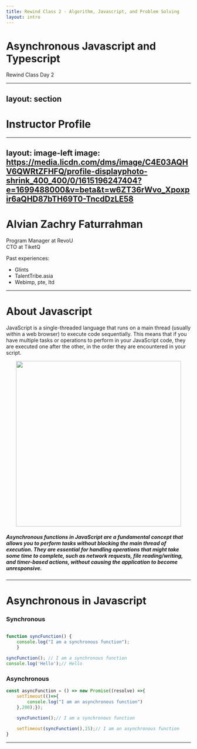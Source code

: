 ```yaml
---
title: Rewind Class 2 - Algorithm, Javascript, and Problem Solving
layout: intro
---
```


# Asynchronous Javascript and Typescript

Rewind Class Day 2

<!--
Introdution and Asynchronous Javascript
-->

---
layout: section
---

# Instructor Profile

---
layout: image-left
image: https://media.licdn.com/dms/image/C4E03AQHV6QWRtZFHFQ/profile-displayphoto-shrink_400_400/0/1615196247404?e=1699488000&v=beta&t=w6ZT36rWvo_Xpoxpir6aQHD87bTH69T0-TncdDzLE58
---


# Alvian Zachry Faturrahman

Program Manager at RevoU  
CTO at TiketQ

Past experiences:

- Glints
- TalentTribe.asia
- Webimp, pte, ltd

---

# About Javascript
JavaScript is a single-threaded language that runs on a main thread (usually within a web browser) to execute code sequentially. This means that if you have multiple tasks or operations to perform in your JavaScript code, they are executed one after the other, in the order they are encountered in your script.

<center>
    <img src="https://miro.medium.com/v2/format:webp/1*V5syja2casc0gCuu9zKV5g.png" width="450">
</center>

##### Asynchronous functions in JavaScript are a fundamental concept that allows you to perform tasks without blocking the main thread of execution. They are essential for handling operations that might take some time to complete, such as network requests, file reading/writing, and timer-based actions, without causing the application to become unresponsive.
---

# Asynchronous in Javascript 

### Synchronous
```javascript

function syncFunction() {
    console.log("I am a synchronous function");
    }

syncFunction(); // I am a synchronous function 
console.log('Hello');// Hello

```

### Asynchronous
```javascript
const asyncFunction = () => new Promise((resolve) =>{
    setTimeout(()=>{
        console.log("I am an asynchronous function")
    },200);});

    syncFunction();// I am a synchronous function
    
    setTimeout(syncFunction(),15);// I am an asynchronous function
}
```

---

